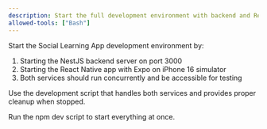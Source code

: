 ```yaml
---
description: Start the full development environment with backend and React Native app on iPhone 16 simulator
allowed-tools: ["Bash"]
---
```


Start the Social Learning App development environment by:

1. Starting the NestJS backend server on port 3000
2. Starting the React Native app with Expo on iPhone 16 simulator
3. Both services should run concurrently and be accessible for testing

Use the development script that handles both services and provides proper cleanup when stopped.

Run the npm dev script to start everything at once.